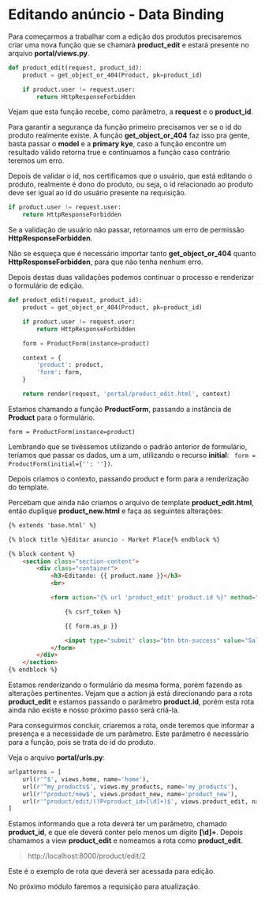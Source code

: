 # Editando anúncio - Data Binding

Para começarmos a trabalhar com a edição dos produtos precisaremos criar uma nova função que se chamará **product_edit** e estará presente no arquivo **portal/views.py**.

```python
def product_edit(request, product_id):
    product = get_object_or_404(Product, pk=product_id)

    if product.user != request.user:
        return HttpResponseForbidden
```

Vejam que esta função recebe, como parâmetro, a **request** e o **product_id**.

Para garantir a segurança da função primeiro precisamos ver se o id do produto realmente existe. A função **get_object_or_404** faz isso pra gente, basta passar o **model** e a **primary kye**, caso a função encontre um resultado válido retorna true e continuamos a função caso contrário teremos um erro.

Depois de validar o id, nos certificamos que o usuário, que está editando o produto, realmente é dono do produto, ou seja, o id relacionado ao produto deve ser igual ao id do usuário presente na requisição.

```python
if product.user != request.user:
    return HttpResponseForbidden
```

Se a validação de usuário não passar, retornamos um erro de permissão **HttpResponseForbidden**.

Não se esqueça que é necessário importar tanto **get_object_or_404** quanto **HttpResponseForbidden**, para que não tenha nenhum erro.

Depois destas duas validações podemos continuar o processo e renderizar o formulário de edição.

```python
def product_edit(request, product_id):
    product = get_object_or_404(Product, pk=product_id)

    if product.user != request.user:
        return HttpResponseForbidden

    form = ProductForm(instance=product)

    context = {
        'product': product,
        'form': form,
    }

    return render(request, 'portal/product_edit.html', context)
```

Estamos chamando a função **ProductForm**, passando a instância de **Product** para o formulário.

`form = ProductForm(instance=product)`

Lembrando que se tivéssemos utilizando o padrão anterior de formulário, teríamos que passar os dados, um a um, utilizando o recurso **initial**: ` form = ProductForm(initial={'': ''})`.

Depois criamos o contexto, passando product e form para a renderização do template.

Percebam que ainda não criamos o arquivo de template **product\_edit.html**, então duplique **product_new.html** e faça as seguintes alterações:

```html
{% extends 'base.html' %}

{% block title %}Editar anuncio - Market Place{% endblock %}

{% block content %}
    <section class="section-content">
        <div class="container">
            <h3>Editando: {{ product.name }}</h3>
            <br>

            <form action="{% url 'product_edit' product.id %}" method="post">

                {% csrf_token %}

                {{ form.as_p }}

                <input type="submit" class="btn btn-success" value="Salvar">
            </form>
        </div>
    </section>
{% endblock %}
```

Estamos renderizando o formulário da mesma forma, porém fazendo as alterações pertinentes. Vejam que a action já está direcionando para a rota **product_edit** e estamos passando o parâmetro **product.id**, porém esta rota ainda não existe e nosso próximo passo será criá-la.

Para conseguirmos concluir, criaremos a rota, onde teremos que informar a presença e a necessidade de um parâmetro. Este parâmetro é necessário para a função, pois se trata do id do produto.

Veja o arquivo **portal/urls.py**:

```python
urlpatterns = [
    url(r'^$', views.home, name='home'),
    url(r'^my_products$', views.my_products, name='my_products'),
    url(r'^product/new$', views.product_new, name='product_new'),
    url(r'^product/edit/(?P<product_id>[\d]+)$', views.product_edit, name='product_edit'),
]
```

Estamos informando que a rota deverá ter um parâmetro, chamado **product\_id**, e que ele deverá conter pelo menos um dígito **[\d]+**. Depois chamamos a view **product\_edit** e nomeamos a rota como **product_edit**.

> http://localhost:8000/product/edit/2

Este é o exemplo de rota que deverá ser acessada para edição.

No próximo módulo faremos a requisição para atualização.